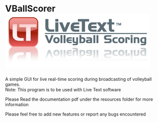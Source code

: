 # VBallScorer <br>![logo](https://raw.githubusercontent.com/arungalva/VBallScorer/master/resources/images/logo.png)
A simple GUI for live real-time scoring during broadcasting of volleyball games.<br>
Note: This program is to be used with Live Text software

Please Read the documentation pdf under the resources folder for more information

Please feel free to add new features or report any bugs encountered
